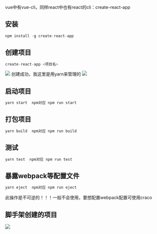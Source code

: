 vue中有vue-cli，同样react中也有react的cli：create-react-app
## 安装
```javascript
npm install -g create-react-app
```
## 创建项目
```javascript
create-react-app <项目名>
```
![](https://cdn.nlark.com/yuque/0/2021/png/2779910/1628839397753-d1443757-c57e-4382-83b3-9df733cc5020.png#clientId=u68667092-08e0-4&from=paste&id=ud12efd70&originHeight=182&originWidth=570&originalType=url&ratio=1&rotation=0&showTitle=false&status=done&style=none&taskId=uc7eb3eb0-6040-4cb9-a3c7-6c766fc16e8&title=)
创建成功，我这里是用yarn来管理的
![](https://cdn.nlark.com/yuque/0/2021/png/2779910/1628839397881-bd74d7ec-ca5b-4589-8e33-1f476c31f99f.png#clientId=u68667092-08e0-4&from=paste&id=u99804031&originHeight=423&originWidth=626&originalType=url&ratio=1&rotation=0&showTitle=false&status=done&style=none&taskId=u119e8370-45e3-41b7-ab2c-919afdbd48f&title=)
## 启动项目
```javascript
yarn start  npm对应 npm run start
```
## 打包项目
```javascript
yarn build  npm对应 npm run build
```
## 测试
```javascript
yarn test  npm对应 npm run test
```
## 暴露webpack等配置文件
```javascript
yarn eject  npm对应 npm run eject
```
此操作是不可逆的！！！一般不会使用，要想配置webpack配置可使用craco
## 脚手架创建的项目
![](https://cdn.nlark.com/yuque/0/2021/png/2779910/1628839397746-9dcd1ad7-11d1-42a3-891f-a426f4510a4b.png#clientId=u68667092-08e0-4&from=paste&id=u1e5fe37a&originHeight=624&originWidth=892&originalType=url&ratio=1&rotation=0&showTitle=false&status=done&style=none&taskId=ucedf8fda-a872-4695-9064-8257549fd4f&title=)
